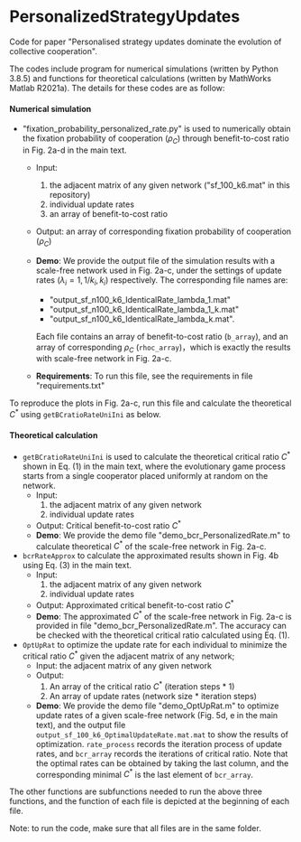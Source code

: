 # PersonalizedStrategyUpdates


Code for paper "Personalised strategy updates dominate the evolution of collective cooperation".

The codes include program for numerical simulations (written by Python 3.8.5) and functions for theoretical calculations (written by MathWorks Matlab R2021a). The details for these codes are as follow:

#### Numerical simulation

- "fixation_probability_personalized_rate.py" is used to numerically obtain the fixation probability of cooperation ($\rho_C$) through benefit-to-cost ratio in Fig. 2a-d in the main text. 

  - Input: 

    1. the adjacent matrix of any given network ("sf_100_k6.mat" in this repository)
    2. individual update rates
    3. an array of benefit-to-cost ratio

  - Output: an array of corresponding fixation probability of cooperation ($\rho_C$)

  - **Demo**: We provide the output file of the simulation results with a scale-free network used in Fig. 2a-c, under the settings of update rates ($\lambda_i=1, 1/k_i, k_i$) respectively. The corresponding file names are:

    - "output_sf_n100_k6_IdenticalRate_lambda_1.mat"
    - "output_sf_n100_k6_IdenticalRate_lambda_1_k.mat"
    - "output_sf_n100_k6_IdenticalRate_lambda_k.mat".

    Each file contains an array of benefit-to-cost ratio (`b_array`), and an array of corresponding $\rho_C$ (`rhoc_array`)，which is exactly the results with scale-free network in Fig. 2a-c. 
   - **Requirements**: To run this file, see the requirements in file "requirements.txt"

 To reproduce the plots in Fig. 2a-c, run this file and calculate the theoretical $C^*$ using `getBCratioRateUniIni` as below. 


#### Theoretical calculation

- `getBCratioRateUniIni`  is used to calculate the theoretical critical ratio $C^*$ shown in Eq. (1) in the main text, where the evolutionary game process starts from a single cooperator placed uniformly at random on the network.
  - Input: 
    1. the adjacent matrix of any given network
    2. individual update rates
  - Output: Critical benefit-to-cost ratio $C^*$
  - **Demo**: We provide the demo file "demo_bcr_PersonalizedRate.m" to calculate theoretical $C^*$ of the scale-free network in Fig. 2a-c. 
- `bcrRateApprox` to calculate the approximated results shown in Fig. 4b using Eq. (3)  in the main text. 
  - Input: 
    1. the adjacent matrix of any given network
    2. individual update rates
  - Output: Approximated critical benefit-to-cost ratio $C^*$ 
  - **Demo**: The approximated $C^*$ of the scale-free network in Fig. 2a-c is provided in file "demo_bcr_PersonalizedRate.m".  The accuracy can be checked with the theoretical critical ratio calculated using Eq. (1).
- `OptUpRat` to optimize the update rate for each individual to minimize the critical ratio $C^*$  given the adjacent matrix of any network;
  - Input: the adjacent matrix of any given network
  - Output: 
    1. An array of the critical ratio $C^*$ (iteration steps * 1)
    2. An array of update rates (network size * iteration steps)
  - **Demo**: We provide the demo file "demo_OptUpRat.m" to optimize update rates of a given scale-free network (Fig. 5d, e in the main text), and the output file `output_sf_100_k6_OptimalUpdateRate.mat.mat` to show the results of optimization.  `rate_process` records the iteration process of update rates, and `bcr_array` records the iterations of critical ratio. Note that the optimal rates can be obtained by taking the last column, and the corresponding minimal  $C^*$ is the last element of `bcr_array`.


The other functions are subfunctions needed to run the above three functions, and the function of each file is depicted at the beginning of each file.



Note: to run the code, make sure that all files are in the same folder.

